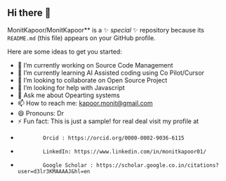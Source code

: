 ## Hi there 👋

MonitKapoor/MonitKapoor** is a ✨ _special_ ✨ repository because its `README.md` (this file) appears on your GitHub profile.

Here are some ideas to get you started:

- 🔭 I’m currently working on Source Code Management
- 🌱 I’m currently learning AI Assisted coding using Co Pilot/Cursor 
- 👯 I’m looking to collaborate on Open Source Project
- 🤔 I’m looking for help with Javascript
- 💬 Ask me about Opearting systems
- 📫 How to reach me: kapoor.monit@gmail.com
- 😄 Pronouns: Dr
- ⚡ Fun fact: This is just a sample! for real deal visit my profile at
-             Orcid : https://orcid.org/0000-0002-9036-6115
-             LinkedIn: https://www.linkedin.com/in/monitkapoor01/
-             Google Scholar : https://scholar.google.co.in/citations?user=d3lr3KMAAAAJ&hl=en
  
